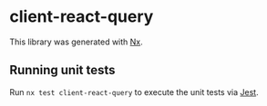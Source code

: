 # client-react-query

This library was generated with [Nx](https://nx.dev).

## Running unit tests

Run `nx test client-react-query` to execute the unit tests via [Jest](https://jestjs.io).
